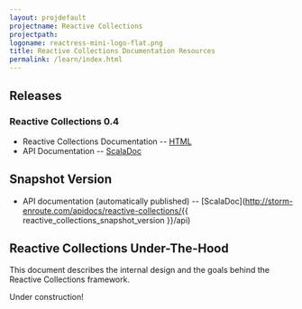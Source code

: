 ```yaml
---
layout: projdefault
projectname: Reactive Collections
projectpath: 
logoname: reactress-mini-logo-flat.png
title: Reactive Collections Documentation Resources
permalink: /learn/index.html
---
```




## Releases


### Reactive Collections 0.4

- Reactive Collections Documentation -- [HTML](/docs/0.4/)
- API Documentation -- [ScalaDoc](http://storm-enroute.com/apidocs/reactive-collections/0.4/api)


## Snapshot Version

- API documentation (automatically published) -- [ScalaDoc](http://storm-enroute.com/apidocs/reactive-collections/{{ reactive_collections_snapshot_version }}/api)


## Reactive Collections Under-The-Hood

This document describes the internal design and the goals behind the Reactive Collections framework.

Under construction!

